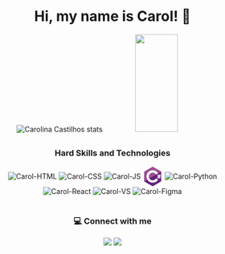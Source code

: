 <h1 align="center"> Hi, my name is Carol! 👋 </h1>


 <div align="center">  
  <img width="49%" height="195px" src="https://github-readme-stats.vercel.app/api?username=carolinacastilhos&show_icons=true&count_private=true&hide_border=true&title_color=ff91a4&icon_color=ff91a4&text_color=c9d1d9&bg_color=0d1117" alt="Carolina Castilhos stats" /> 
  <img width="41%" height="195px" src="https://github-readme-stats.vercel.app/api/top-langs/?username=carolinacastilhos&layout=compact&hide_border=true&title_color=ff91a4&text_color=ff91a4&bg_color=0d1117" />
</div>

##
  
 
<div align="center"> 
<h3> Hard Skills and Technologies </h3>
<div style="display: inline_block">
  <img align="center" alt="Carol-HTML" height="35" width="40" src="https://cdn.jsdelivr.net/gh/devicons/devicon/icons/html5/html5-original.svg">
  <img align="center" alt="Carol-CSS" height="35" width="40" src="https://cdn.jsdelivr.net/gh/devicons/devicon/icons/css3/css3-original.svg">
  <img align="center" alt="Carol-JS" height="35" width="40" src="https://cdn.jsdelivr.net/gh/devicons/devicon/icons/javascript/javascript-original.svg">
  <img align="center" alt="Carol-Csharp" height="40" width="40" src="https://raw.githubusercontent.com/devicons/devicon/master/icons/csharp/csharp-original.svg">
  <img align="center" alt="Carol-Python" height="40" width="40" src="https://cdn.jsdelivr.net/gh/devicons/devicon/icons/python/python-original.svg">
  <img align="center" alt="Carol-React" height="40" width="40" src="https://cdn.jsdelivr.net/gh/devicons/devicon/icons/react/react-original.svg">
  <img align="center" alt="Carol-VS" height="35" width="40" src="https://cdn.jsdelivr.net/gh/devicons/devicon/icons/visualstudio/visualstudio-plain.svg">
  <img align="center" alt="Carol-Figma" height="35" width="40" src="https://cdn.jsdelivr.net/gh/devicons/devicon/icons/figma/figma-original.svg">
 </div>
 </div>
 <br>
<div align="center"> 
<h3> 💻 Connect with me </h3>
<div> 
       <a href="https://www.linkedin.com/in/carolina-castilhos-da-silva-61b3701b9/" target="_blank"><img src="https://img.shields.io/badge/LinkedIn-0077B5?style=for-the-badge&logo=linkedin&logoColor=white"></a> 
      <a href="https://twitter.com/carotilhos" target="_blank"><img src="https://img.shields.io/badge/Twitter-1DA1F2?style=for-the-badge&logo=twitter&logoColor=white"></a> 
</div>
</div>
